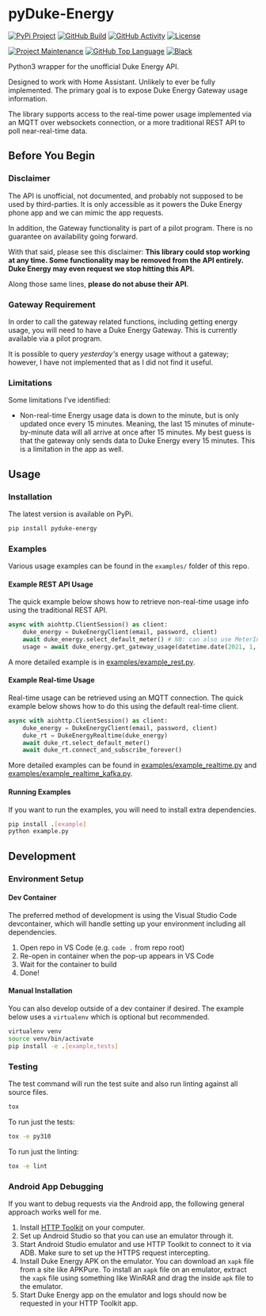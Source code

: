 # pyDuke-Energy

[![PyPi Project][pypi-shield]][pypi]
[![GitHub Build][build-shield]][build]
[![GitHub Activity][commits-shield]][commits]
[![License][license-shield]](LICENSE)

[![Project Maintenance][maintenance-shield]][user_profile]
[![GitHub Top Language][language-shield]][language]
[![Black][black-shield]][black]

Python3 wrapper for the unofficial Duke Energy API.

Designed to work with Home Assistant. Unlikely to ever be fully implemented. The primary goal is to expose Duke Energy Gateway usage information.

The library supports access to the real-time power usage implemented via an MQTT over websockets connection, or a more traditional REST API to poll near-real-time data.

## Before You Begin

### Disclaimer

The API is unofficial, not documented, and probably not supposed to be used by third-parties. It is only accessible as it powers the Duke Energy phone app and we can mimic the app requests.

In addition, the Gateway functionality is part of a pilot program. There is no guarantee on availability going forward.

With that said, please see this disclaimer: **This library could stop working at any time. Some functionality may be removed from the API entirely. Duke Energy may even request we stop hitting this API.**

Along those same lines, **please do not abuse their API**.

### Gateway Requirement

In order to call the gateway related functions, including getting energy usage, you will need to have a Duke Energy Gateway. This is currently available via a pilot program.

It is possible to query _yesterday's_ energy usage without a gateway; however, I have not implemented that as I did not find it useful.

### Limitations

Some limitations I've identified:

- Non-real-time Energy usage data is down to the minute, but is only updated once every 15 minutes. Meaning, the last 15 minutes of minute-by-minute data will all arrive at once after 15 minutes. My best guess is that the gateway only sends data to Duke Energy every 15 minutes. This is a limitation in the app as well.

## Usage

### Installation

The latest version is available on PyPi.

```bash
pip install pyduke-energy
```

### Examples

Various usage examples can be found in the `examples/` folder of this repo.

#### Example REST API Usage

The quick example below shows how to retrieve non-real-time usage info using the traditional REST API.

```python
async with aiohttp.ClientSession() as client:
    duke_energy = DukeEnergyClient(email, password, client)
    await duke_energy.select_default_meter() # NB: can also use MeterInfo from API with select_meter()
    usage = await duke_energy.get_gateway_usage(datetime.date(2021, 1, 1), datetime.date(2021, 1, 2))
```

A more detailed example is in [examples/example_rest.py](examples/example_rest.py).

#### Example Real-time Usage

Real-time usage can be retrieved using an MQTT connection. The quick example below shows how to do this using the default real-time client.

```python
async with aiohttp.ClientSession() as client:
    duke_energy = DukeEnergyClient(email, password, client)
    duke_rt = DukeEnergyRealtime(duke_energy)
    await duke_rt.select_default_meter()
    await duke_rt.connect_and_subscribe_forever()
```

More detailed examples can be found in [examples/example_realtime.py](examples/example_realtime.py) and [examples/example_realtime_kafka.py](examples/example_realtime_kafka.py).

#### Running Examples

If you want to run the examples, you will need to install extra dependencies.

```bash
pip install .[example]
python example.py
```

## Development

### Environment Setup

#### Dev Container

The preferred method of development is using the Visual Studio Code devcontainer, which will handle setting up your environment including all dependencies.

1. Open repo in VS Code (e.g. `code .` from repo root)
2. Re-open in container when the pop-up appears in VS Code
3. Wait for the container to build
4. Done!

#### Manual Installation

You can also develop outside of a dev container if desired. The example below uses a `virtualenv` which is optional but recommended.

```bash
virtualenv venv
source venv/bin/activate
pip install -e .[example,tests]
```

### Testing

The test command will run the test suite and also run linting against all source files.

```bash
tox
```

To run just the tests:

```bash
tox -e py310
```

To run just the linting:

```bash
tox -e lint
```

### Android App Debugging

If you want to debug requests via the Android app, the following general approach works well for me.

1. Install [HTTP Toolkit](https://httptoolkit.tech/) on your computer.
2. Set up Android Studio so that you can use an emulator through it.
3. Start Android Studio emulator and use HTTP Toolkit to connect to it via ADB. Make sure to set up the HTTPS request intercepting.
4. Install Duke Energy APK on the emulator. You can download an `xapk` file from a site like APKPure. To install an `xapk` file on an emulator, extract the `xapk` file using something like WinRAR and drag the inside `apk` file to the emulator.
5. Start Duke Energy app on the emulator and logs should now be requested in your HTTP Toolkit app.

[black]: https://github.com/psf/black
[black-shield]: https://img.shields.io/badge/code%20style-black-000000.svg?style=for-the-badge
[commits-shield]: https://img.shields.io/github/commit-activity/y/mjmeli/pyduke-energy.svg?style=for-the-badge
[commits]: https://github.com/mjmeli/pyduke-energy/commits/main
[license-shield]: https://img.shields.io/github/license/mjmeli/pyduke-energy.svg?style=for-the-badge
[maintenance-shield]: https://img.shields.io/badge/maintainer-%40mjmeli-blue.svg?style=for-the-badge
[pypi-shield]: https://img.shields.io/pypi/v/pyduke-energy?style=for-the-badge
[pypi]: https://pypi.org/project/pyduke-energy/
[build-shield]: https://img.shields.io/github/workflow/status/mjmeli/pyduke-energy/Tests?style=for-the-badge
[build]: https://github.com/mjmeli/pyduke-energy/actions/workflows/tests.yaml
[language-shield]: https://img.shields.io/github/languages/top/mjmeli/pyduke-energy?style=for-the-badge
[language]: https://github.com/mjmeli/ha-duke-energy-gateway/search?l=python
[user_profile]: https://github.com/mjmeli
